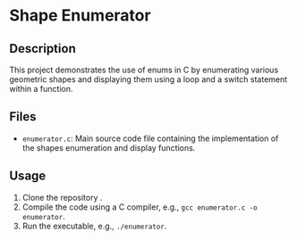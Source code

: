# Shape Enumerator

## Description
This project demonstrates the use of enums in C by enumerating various geometric shapes and displaying them using a loop and a switch statement within a function.

## Files
- `enumerator.c`: Main source code file containing the implementation of the shapes enumeration and display functions.

## Usage
1. Clone the repository .
2. Compile the code using a C compiler, e.g., `gcc enumerator.c -o enumerator`.
3. Run the executable, e.g., `./enumerator`.


